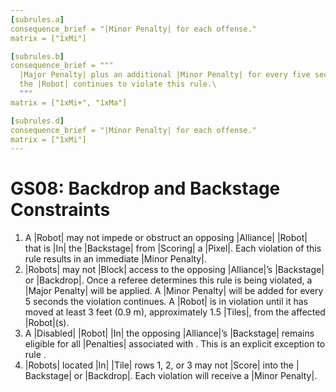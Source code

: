 ```yaml
---
[subrules.a]
consequence_brief = "|Minor Penalty| for each offense."
matrix = ["1xMi"]

[subrules.b]
consequence_brief = """
  |Major Penalty| plus an additional |Minor Penalty| for every five seconds \
  the |Robot| continues to violate this rule.\
  """
matrix = ["1xMi+", "1xMa"]

[subrules.d]
consequence_brief = "|Minor Penalty| for each offense."
matrix = ["1xMi"]
---
```


# GS08: Backdrop and Backstage Constraints

1. A |Robot| may not impede or obstruct an opposing |Alliance| |Robot| that
is |In| the |Backstage| from |Scoring| a |Pixel|. Each violation of this rule
results in an immediate |Minor Penalty|.
2. |Robots| may not |Block| access to the opposing |Alliance|’s |Backstage|
or |Backdrop|. Once a referee determines this rule is being violated, a |Major
Penalty| will be applied. A |Minor Penalty| will be added for every 5 seconds
the violation continues. A |Robot| is in violation until it has moved at least 3
feet (0.9 m), approximately 1.5 |Tiles|, from the affected |Robot|(s).
3. A |Disabled| |Robot| |In| the opposing |Alliance|’s |Backstage| remains
eligible for all |Penalties| associated with <GS08>. This is an explicit
exception to rule <G07>.
4. |Robots| located |In| |Tile| rows 1, 2, or 3 may not |Score| into the |
Backstage| or |Backdrop|. Each violation will receive a |Minor Penalty|.
